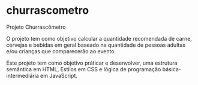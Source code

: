 # churrascometro
 Projeto Churrascômetro
 
 O projeto tem como objetivo calcular a quantidade recomendada de carne, cervejas e bebidas em geral baseado na quantidade de pessoas adultas e/ou crianças que comparecerão ao evento.
 
Este projeto tem como objetivo práticar e desenvolver, uma estrutura semântica em HTML, Estilos em CSS e lógica de programação básica-intermediária em JavaScript.
